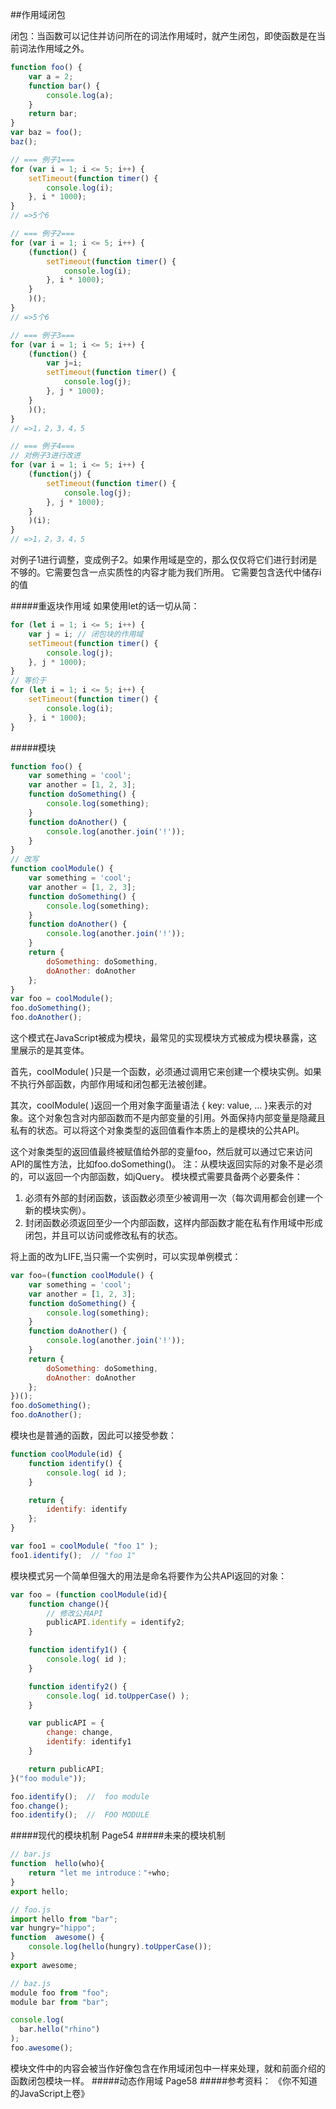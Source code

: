 ##作用域闭包

闭包：当函数可以记住并访问所在的词法作用域时，就产生闭包，即使函数是在当前词法作用域之外。
```js
function foo() {
    var a = 2;
    function bar() {
        console.log(a);
    }
    return bar;
}
var baz = foo();
baz(); 

```

```js
// === 例子1===
for (var i = 1; i <= 5; i++) {
    setTimeout(function timer() {
        console.log(i);
    }, i * 1000);
}
// =>5个6

// === 例子2===
for (var i = 1; i <= 5; i++) {
    (function() {
        setTimeout(function timer() {
            console.log(i);
        }, i * 1000);
    }
    )();
}
// =>5个6

// === 例子3===
for (var i = 1; i <= 5; i++) {
    (function() {
        var j=i;
        setTimeout(function timer() {
            console.log(j);
        }, j * 1000);
    }
    )();
}
// =>1，2，3，4，5

// === 例子4===
// 对例子3进行改进
for (var i = 1; i <= 5; i++) {
    (function(j) {
        setTimeout(function timer() {
            console.log(j);
        }, j * 1000);
    }
    )(i);
}
// =>1，2，3，4，5
```
对例子1进行调整，变成例子2。如果作用域是空的，那么仅仅将它们进行封闭是不够的。它需要包含一点实质性的内容才能为我们所用。
它需要包含迭代中储存i的值

#####重返块作用域
如果使用let的话一切从简：
```js
for (let i = 1; i <= 5; i++) {
    var j = i; // 闭包块的作用域
    setTimeout(function timer() {
        console.log(j);
    }, j * 1000);
}
// 等价于
for (let i = 1; i <= 5; i++) {
    setTimeout(function timer() {
        console.log(i);
    }, i * 1000);
}
```
#####模块
```js
function foo() {
    var something = 'cool';
    var another = [1, 2, 3];
    function doSomething() {
        console.log(something);
    }
    function doAnother() {
        console.log(another.join('!'));
    }
}
// 改写
function coolModule() {
    var something = 'cool';
    var another = [1, 2, 3];
    function doSomething() {
        console.log(something);
    }
    function doAnother() {
        console.log(another.join('!'));
    }
    return {
        doSomething: doSomething,
        doAnother: doAnother
    };
}
var foo = coolModule();
foo.doSomething();
foo.doAnother();
```
这个模式在JavaScript被成为模块，最常见的实现模块方式被成为模块暴露，这里展示的是其变体。 

首先，coolModule( )只是一个函数，必须通过调用它来创建一个模块实例。如果不执行外部函数，内部作用域和闭包都无法被创建。

其次，coolModule( )返回一个用对象字面量语法 { key: value, ... }来表示的对象。这个对象包含对内部函数而不是内部变量的引用。外面保持内部变量是隐藏且私有的状态。可以将这个对象类型的返回值看作本质上的是模块的公共API。

这个对象类型的返回值最终被赋值给外部的变量foo，然后就可以通过它来访问API的属性方法，比如foo.doSomething()。
    注：从模块返回实际的对象不是必须的，可以返回一个内部函数，如jQuery。
模块模式需要具备两个必要条件：

1. 必须有外部的封闭函数，该函数必须至少被调用一次（每次调用都会创建一个新的模块实例）。
2. 封闭函数必须返回至少一个内部函数，这样内部函数才能在私有作用域中形成闭包，并且可以访问或修改私有的状态。

将上面的改为LIFE,当只需一个实例时，可以实现单例模式：

```js
var foo=(function coolModule() {
    var something = 'cool';
    var another = [1, 2, 3];
    function doSomething() {
        console.log(something);
    }
    function doAnother() {
        console.log(another.join('!'));
    }
    return {
        doSomething: doSomething,
        doAnother: doAnother
    };
})();
foo.doSomething();
foo.doAnother();
```
模块也是普通的函数，因此可以接受参数：
```js
function coolModule(id) {
    function identify() {
        console.log( id );
    }

    return {
        identify: identify
    };
}

var foo1 = coolModule( "foo 1" );
foo1.identify();  // "foo 1"
```
模块模式另一个简单但强大的用法是命名将要作为公共API返回的对象：
```js
var foo = (function coolModule(id){
    function change(){
        // 修改公共API
        publicAPI.identify = identify2;
    }

    function identify1() {
        console.log( id );
    }

    function identify2() {
        console.log( id.toUpperCase() );
    }

    var publicAPI = {
        change: change,
        identify: identify1
    }

    return publicAPI;
}("foo module"));

foo.identify();  //  foo module
foo.change();
foo.identify();  //  FOO MODULE

```
#####现代的模块机制
Page54
#####未来的模块机制
```js
// bar.js
function  hello(who){
    return "let me introduce："+who;
}
export hello;

```
```js
// foo.js
import hello from "bar";
var hungry="hippo";
function  awesome() {
    console.log(hello(hungry).toUpperCase());
}
export awesome;

```
```js
// baz.js
module foo from "foo";
module bar from "bar";

console.log(
  bar.hello("rhino")  
);
foo.awesome();

```
模块文件中的内容会被当作好像包含在作用域闭包中一样来处理，就和前面介绍的函数闭包模块一样。
#####动态作用域
Page58
#####参考资料：
《你不知道的JavaScript上卷》
